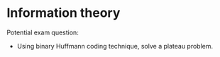# Information theory

Potential exam question:

- Using binary Huffmann coding technique, solve a plateau problem.
